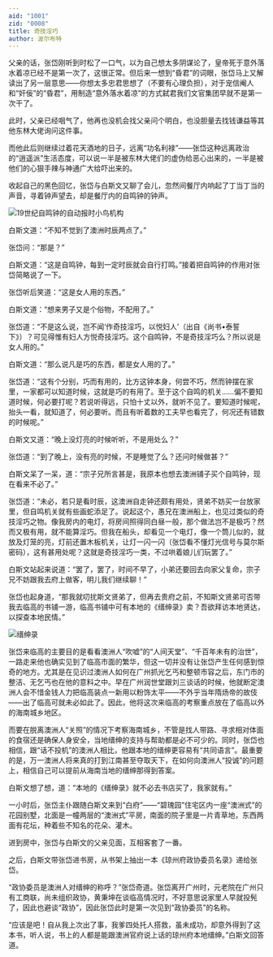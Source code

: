 ```yaml
---
aid: "1001"
zid: "0008"
title: 奇技淫巧
author: 波尔布特
---
```


父亲的话，张岱刚听到时松了一口气，以为自己想太多阴谋论了，皇帝死于意外落水着凉已经不是第一次了，这很正常。但后来一想到“昏君”的词眼，张岱马上又解读出了另一层意思——你想太多忠君思想了（不要有心理负担），对于宠信阉人和“奸佞”的“昏君”，用制造“意外落水着凉”的方式弑君我们文官集团早就不是第一次干了。

此时，父亲已经咽气了，他再也没机会找父亲问个明白，也没胆量去找钱谦益等其他东林大佬询问这件事。

而他此后则继续过着花天酒地的日子，远离“功名利禄”——张岱这种远离政治的“逍遥派”生活态度，可以说一半是被东林大佬们的虚伪给恶心出来的，一半是被他们的心狠手辣与神通广大给吓出来的。

收起自己的黑色回忆，张岱与白斯文又聊了会儿，忽然间餐厅内响起了丁当丁当的声音，寻着钟声望去，却是餐厅内的自鸣钟的钟声。

![19世纪自鸣钟的自动报时小鸟机构](/1001/0008/1.webp)

白斯文道：“不知不觉到了澳洲时辰两点了。”

张岱问：“那是？”

白斯文道：“这是自鸣钟，每到一定时辰就会自行打鸣。”接着把自鸣钟的作用对张岱简略说了一下。

张岱听后笑道：“这是女人用的东西。”

白斯文道：“想来男子又是个俗物，不配用了。”

张岱道：“不是这么说，岂不闻‘作奇技淫巧，以悦妇人’（出自《尚书•泰誓下》）？可见得惟有妇人方悦奇技淫巧。这个自鸣钟，不是奇技淫巧么？所以说是女人用的。”

白斯文道：“那么说凡是巧的东西，都是女人用的了。”

张岱道：“这有个分别，巧而有用的，比方这钟本身，何尝不巧，然而钟摆在家里，一家都可以知道时候，这就是巧的有用了。至于这个自鸣的机关……偏不要知道时候，何必要打呢？若说听得远，只怕十丈以外，就听不见了。要知道时候呢，抬头一看，就知道了，何必要听。而且有听着数的工夫早也看完了，何况还有错数的时候呢。”

白斯文又道：“晚上没灯亮的时候听听，不是用处么？”

张岱道：“到了晚上，没有亮的时候，不是睡觉了么？还问时候做甚？”

白斯文呆了一呆，道：“宗子兄所言甚是，我原本也想去澳洲铺子买个自鸣钟，现在看来不必了。”

张岱道：“未必，若只是看时辰，这澳洲自走钟还颇有用处，贤弟不妨买一台放家里，但自鸣机关就有些画蛇添足了。说起这个，愚兄在澳洲船上，也见过类似的奇技淫巧之物。像我房内的电灯，将房间照得同白昼一般，那个做法岂不是极巧？然而又极有用，就不能算淫巧。但我在船头，却看见一个电灯，像一个筒儿似的，就放及灯笼的亮，灯前还置木板机关，让灯一闪一闪（张岱看不懂灯光信号与莫尔斯密码），这有甚用处呢？这就是奇技淫巧一类，不过哄着娘儿们玩罢了。”

白斯文站起来说道：“罢了，罢了，时间不早了，小弟还要回去向家父复命，宗子兄不妨跟我去府上做客，明儿我们继续聊！”

张岱也起身道，“那我就叨扰斯文贤弟了，但再去贵府之前，不知斯文贤弟可否带我去临高的书铺一游，临高书铺中可有本地的《缙绅录》卖？吾欲拜访本地贤达，以探查本地民情。”

![缙绅录](/1001/0008/2.webp)

张岱来临高的主要目的是看看澳洲人“吹嘘”的“人间天堂”、“千百年未有的治世”，一路走来他也确实见到了临高市面的繁华，但这一切并没有让张岱产生任何感到惊奇的地方。尤其是在见识过澳洲人如何在广州抓光乞丐和整顿市容之后，东门市的整洁、无乞丐也在他的意料之中。早在广州润世堂跟刘三谈话的时候，他就断定澳洲人会不惜金钱人力把临高装点一新用以粉饰太平——不外乎当年隋炀帝的故伎——出了临高可就未必如此了。因此，他将这次来临高的考察重点放在了临高以外的海南城乡地区。

而要在脱离澳洲人“关照”的情况下考察海南城乡，不管是找人带路、寻求相对体面的食宿还是确保人身安全，当地缙绅的支持与帮助都是必不可少的。同时，张岱也相信，跟“话不投机”的澳洲人相比，他跟本地的缙绅更容易有“共同语言”。最重要的是，万一澳洲人将来真的打到江南甚至夺取天下，在如何向澳洲人“投诚”的问题上，相信自己可以提前从海南当地的缙绅那得到答案。

白斯文想了想，道：“本地的《缙绅录》就不必去书店买了，我家就有。”

一小时后，张岱主仆跟随白斯文来到“白府”——“碧瑰园”住宅区内一座“澳洲式”的花园别墅，北面是一幢两层的“澳洲式”平房，南面的院子里是一片青草地，东西两面有花坛，种着些不知名的花朵、灌木。

进到房中，张岱与白斯文的父亲见面，互相客套了一番。

之后，白斯文带张岱进书房，从书架上抽出一本《琼州府政协委员名录》递给张岱。

“政协委员是澳洲人对缙绅的称呼？”张岱奇道。张岱离开广州时，元老院在广州只有工商联，尚未组织政协，黄秉坤在谈临高情况时，不好意思说家里人早就投髡了，因此也避谈“政协”，因此张岱此时是第一次见到“政协委员”的名称。

“应该是吧！自从我上次出了事，我爹四处托人搭救，虽未成功，却意外得到了这本书，听人说，书上的人都是能跟澳洲官府说上话的琼州府本地缙绅。”白斯文回答道。
